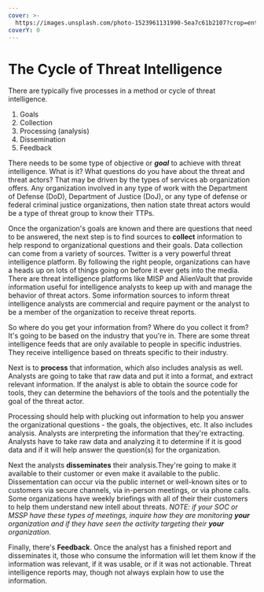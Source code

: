 ```yaml
---
cover: >-
  https://images.unsplash.com/photo-1523961131990-5ea7c61b2107?crop=entropy&cs=srgb&fm=jpg&ixid=MnwxOTcwMjR8MHwxfHNlYXJjaHw0fHx0ZWNofGVufDB8fHx8MTY0NTk5MDg4Mg&ixlib=rb-1.2.1&q=85
coverY: 0
---
```


# The Cycle of Threat Intelligence

There are typically five processes in a method or cycle of threat intelligence.&#x20;

1. Goals&#x20;
2. Collection
3. Processing (analysis)&#x20;
4. Dissemination&#x20;
5. Feedback

There needs to be some type of objective or _**goal**_ to achieve with threat intelligence. What is it? What questions do you have about the threat and threat actors? That may be driven by the types of services ab organization offers. Any organization involved in any type of work with the Department of Defense (DoD), Department of Justice (DoJ), or any type of defense or federal criminal justice organizations, then nation state threat actors would be a type of threat group to know their TTPs.

Once the organization's goals are known and there are questions that need to be answered, the next step is to find sources to **collect** information to help respond to organizational questions and their goals. Data collection can come from a variety of sources.  Twitter is a very powerful threat intelligence platform. By following the right people, organizations can have a heads up on lots of things going on before it ever gets into the media. There are threat intelligence platforms like MISP and AlienVault that provide information useful for intelligence analysts to keep up with and manage the behavior of threat actors. Some information sources to inform threat intelligence analysts are commercial and require payment or the analyst to be a member of the organization to receive threat reports.&#x20;

So where do you get your information from? Where do you collect it from? It's going to be based on the industry that you're in. There are some threat intelligence feeds that are only available to people in specific industries. They receive intelligence based on threats specific to their industry.&#x20;

Next is to **process** that information, which also includes analysis as well. Analysts are going to take that raw data and put it into a format, and extract relevant information. If the analyst is able to obtain the source code for tools, they can determine the behaviors of the tools and the potentially the goal of the threat actor.&#x20;

Processing should help with plucking out information to help you answer the organizational questions - the goals, the objectives, etc. It also includes analysis. Analysts are interpreting the information that they're extracting. Analysts have to take raw data and analyzing it to determine if it is good data and if it will help answer the question(s) for the organization.&#x20;

Next the analysts **disseminates** their analysis.They're going to make it available to their customer or even make it available to the public. Dissementation can occur via the public internet or well-known sites or to customers via secure channels, via in-person meetings, or via phone calls. Some  organizations have weekly briefings with all of their their customers to help them understand new intell about threats.
*NOTE: if your SOC or MSSP have these types of meetings, inquire how they are monitoring **your** organization and if they have seen the activity targeting their **your** organization*.&#x20;

Finally, there's **Feedback**. Once the analyst has a  finished report and disseminates it, those who consume the information will let them know if the information was relevant, if it was usable, or if it was not actionable. Threat intelligence reports may, though not always explain how to use the information.&#x20;
